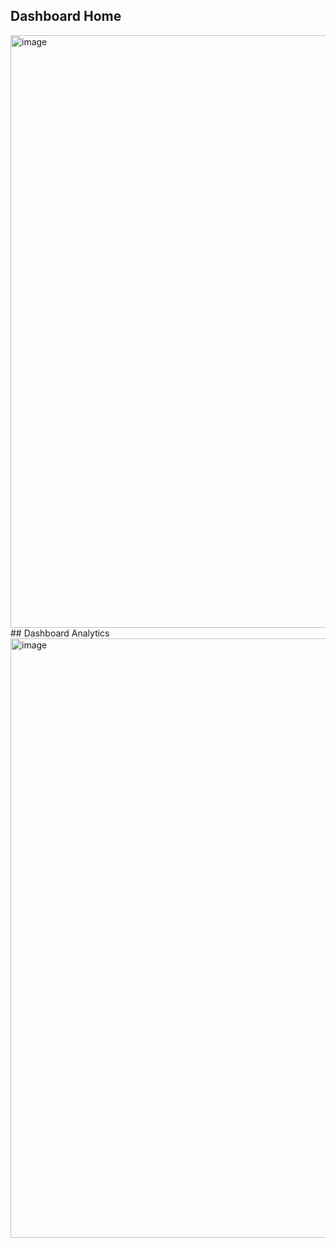 ## Dashboard Home
<img width="1905" height="948" alt="image" src="https://github.com/user-attachments/assets/99b76fe1-1b88-4a71-91b9-b988ee6e97c7" />
## Dashboard Analytics
<img width="1907" height="959" alt="image" src="https://github.com/user-attachments/assets/204acbc8-5ea4-43df-a3b0-988033c4c0c8" />
